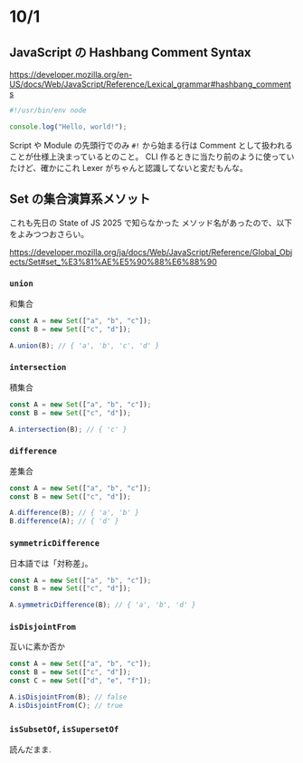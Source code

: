 # 10/1

## JavaScript の Hashbang Comment Syntax

https://developer.mozilla.org/en-US/docs/Web/JavaScript/Reference/Lexical_grammar#hashbang_comments

```js
#!/usr/bin/env node

console.log("Hello, world!");
```

Script や Module の先頭行でのみ `#!` から始まる行は Comment として扱われることが仕様上決まっているとのこと。
CLI 作るときに当たり前のように使っていたけど、確かにこれ Lexer がちゃんと認識してないと変だもんな。

## Set の集合演算系メソット

これも先日の State of JS 2025 で知らなかった メソッド名があったので、以下をよみつつおさらい。

https://developer.mozilla.org/ja/docs/Web/JavaScript/Reference/Global_Objects/Set#set_%E3%81%AE%E5%90%88%E6%88%90

### `union`

和集合

```js
const A = new Set(["a", "b", "c"]);
const B = new Set(["c", "d"]);

A.union(B); // { 'a', 'b', 'c', 'd' }
```

### `intersection`

積集合

```js
const A = new Set(["a", "b", "c"]);
const B = new Set(["c", "d"]);

A.intersection(B); // { 'c' }
```

### `difference`

差集合

```js
const A = new Set(["a", "b", "c"]);
const B = new Set(["c", "d"]);

A.difference(B); // { 'a', 'b' }
B.difference(A); // { 'd' }
```

### `symmetricDifference`

日本語では「対称差」。

```js
const A = new Set(["a", "b", "c"]);
const B = new Set(["c", "d"]);

A.symmetricDifference(B); // { 'a', 'b', 'd' }
```

### `isDisjointFrom`

互いに素か否か

```js
const A = new Set(["a", "b", "c"]);
const B = new Set(["c", "d"]);
const C = new Set(["d", "e", "f"]);

A.isDisjointFrom(B); // false
A.isDisjointFrom(C); // true
```

### `isSubsetOf`, `isSupersetOf`

読んだまま.

